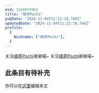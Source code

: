 ```yaml
---
mid: 1544974963
title: "啵奇Pochi"
pubDate: "2024-11-04T11:22:10.744Z"
updatedDate: "2024-11-04T11:22:10.744Z"
profile:
  {
    Nickname: ["啵奇Pochi"],
  }
---
```


关注[啵奇Pochi](https://space.bilibili.com/1544974963)谢谢喵~ 关注[啵奇Pochi](https://space.bilibili.com/1544974963)谢谢喵~

## 此条目有待补充
你可以在[这里](https://github.com/Yuhanawa/VTuber.ICU/edit/master/src/content/v/啵奇Pochi/index.md)编辑本文
